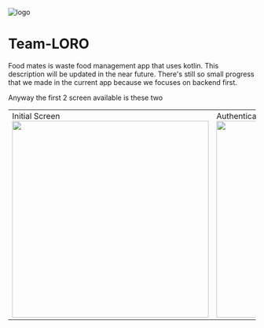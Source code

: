 ![logo](https://github.com/Team-LORO/Team-LORO/assets/24985130/4733253c-128f-4d0b-9708-fec992a5fd9d)
# Team-LORO

Food mates is waste food management app that uses kotlin. This description will be updated in the near future.
There's still so small progress that we made in the current app because we focuses on backend first.

Anyway the first 2 screen available is these two
<table>
  <tr>
    <td>Initial Screen<img width="400px" src="https://github.com/Team-LORO/Team-LORO/assets/24985130/feff7c23-d40c-4726-bd2a-7ee62141a80f" /></td>
    <td>Authentication Screen<img width="400px" src="https://github.com/Team-LORO/Team-LORO/assets/24985130/8fd259b8-edcd-49ce-a63e-2b7651ceaab9" /></td>
  </tr>
</table>
